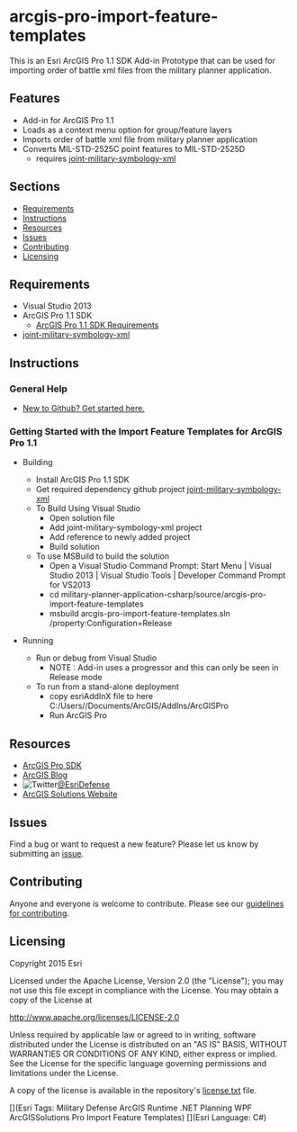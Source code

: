 # arcgis-pro-import-feature-templates

This is an Esri ArcGIS Pro 1.1 SDK Add-in Prototype that can be used for importing order of battle xml files from the military planner application.

## Features

* Add-in for ArcGIS Pro 1.1
* Loads as a context menu option for group/feature layers
* Imports order of battle xml file from military planner application
* Converts MIL-STD-2525C point features to MIL-STD-2525D
	* requires [joint-military-symbology-xml](https://github.com/Esri/joint-military-symbology-xml)

## Sections

* [Requirements](#requirements)
* [Instructions](#instructions)
* [Resources](#resources)
* [Issues](#issues)
* [Contributing](#contributing)
* [Licensing](#licensing)

## Requirements

* Visual Studio 2013
* ArcGIS Pro 1.1 SDK
	* [ArcGIS Pro 1.1 SDK Requirements](https://pro.arcgis.com/en/pro-app/sdk/)
* [joint-military-symbology-xml](https://github.com/Esri/joint-military-symbology-xml)

## Instructions

### General Help

* [New to Github? Get started here.](http://htmlpreview.github.com/?https://github.com/Esri/esri.github.com/blob/master/help/esri-getting-to-know-github.html)

### Getting Started with the Import Feature Templates for ArcGIS Pro 1.1

* Building
	* Install ArcGIS Pro 1.1 SDK
	* Get required dependency github project [joint-military-symbology-xml](https://github.com/Esri/joint-military-symbology-xml)
	* To Build Using Visual Studio
		* Open solution file
		* Add joint-military-symbology-xml project
		* Add reference to newly added project
		* Build solution
	* To use MSBuild to build the solution
		* Open a Visual Studio Command Prompt: Start Menu | Visual Studio 2013 | Visual Studio Tools | Developer Command Prompt for VS2013
		* cd military-planner-application-csharp/source/arcgis-pro-import-feature-templates
		* msbuild arcgis-pro-import-feature-templates.sln /property:Configuration=Release

* Running
	* Run or debug from Visual Studio
		* NOTE : Add-in uses a progressor and this can only be seen in Release mode
	* To run from a stand-alone deployment
        * copy esriAddInX file to here C:/Users/<USER>/Documents/ArcGIS/AddIns/ArcGISPro
		* Run ArcGIS Pro

## Resources

* [ArcGIS Pro SDK](https://pro.arcgis.com/en/pro-app/sdk/)
* [ArcGIS Blog](http://blogs.esri.com/esri/arcgis/)
* ![Twitter](https://g.twimg.com/twitter-bird-16x16.png)[@EsriDefense](http://twitter.com/EsriDefense)
* [ArcGIS Solutions Website](http://solutions.arcgis.com/military/)

## Issues

Find a bug or want to request a new feature?  Please let us know by submitting an [issue](https://github.com/ArcGIS/military-planner-application-csharp/issues).

## Contributing

Anyone and everyone is welcome to contribute. Please see our [guidelines for contributing](https://github.com/esri/contributing).

## Licensing

Copyright 2015 Esri

Licensed under the Apache License, Version 2.0 (the "License");
you may not use this file except in compliance with the License.
You may obtain a copy of the License at

   http://www.apache.org/licenses/LICENSE-2.0

Unless required by applicable law or agreed to in writing, software
distributed under the License is distributed on an "AS IS" BASIS,
WITHOUT WARRANTIES OR CONDITIONS OF ANY KIND, either express or implied.
See the License for the specific language governing permissions and
limitations under the License.

A copy of the license is available in the repository's [license.txt](license.txt) file.

[](Esri Tags: Military Defense ArcGIS Runtime .NET Planning WPF ArcGISSolutions Pro Import Feature Templates)
[](Esri Language: C#) 

